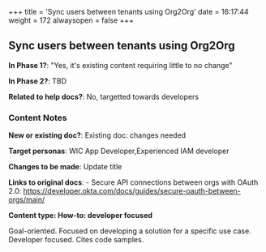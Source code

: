 +++
title = 'Sync users between tenants using Org2Org'
date = 16:17:44
weight = 172
alwaysopen = false
+++

## Sync users between tenants using Org2Org

**In Phase 1?**: "Yes, it's existing content requiring little to no change"

**In Phase 2?**: TBD

**Related to help docs?**: No, targetted towards developers



### Content Notes

**New or existing doc?**: Existing doc: changes needed

**Target personas**: WIC App Developer,Experienced IAM developer

**Changes to be made**: Update title

**Links to original docs**: - Secure API connections between orgs with OAuth 2.0: https://developer.okta.com/docs/guides/secure-oauth-between-orgs/main/

**Content type: How-to: developer focused**

Goal-oriented. Focused on developing a solution for a specific use case. Developer focused. Cites code samples.


